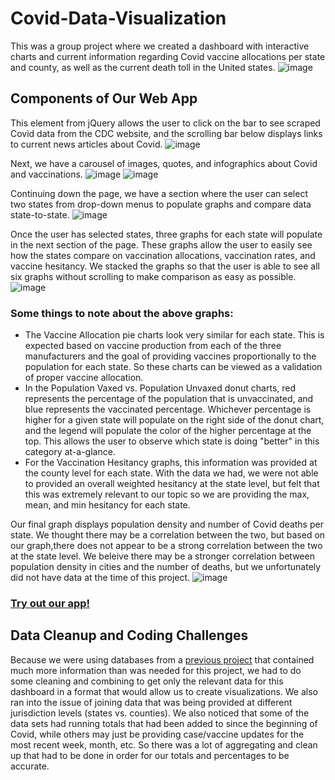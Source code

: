 # Covid-Data-Visualization
This was a group project where we created a dashboard with interactive charts and current information regarding Covid vaccine allocations per state and county, as well as the current death toll in the United states.
![image](https://user-images.githubusercontent.com/78701437/132606080-ea5b6a94-5cb5-40c8-b728-12b9be8c06d7.png)

## Components of Our Web App

This element from jQuery allows the user to click on the bar to see scraped Covid data from the CDC website, and the scrolling bar below displays links to current news articles about Covid. 
![image](https://user-images.githubusercontent.com/83254124/132960738-3ec5878e-81fa-4783-8c25-fbf7891d086e.png)

Next, we have a carousel of images, quotes, and infographics about Covid and vaccinations. 
![image](https://user-images.githubusercontent.com/83254124/132960835-4410ca5b-1469-4377-9ddb-19bdce5a9d5c.png)
![image](https://user-images.githubusercontent.com/83254124/132960846-a1d33fb5-363b-4ec6-a7ed-c296d70735a5.png)

Continuing down the page, we have a section where the user can select two states from drop-down menus to populate graphs and compare data state-to-state. 
![image](https://user-images.githubusercontent.com/83254124/132960919-fa1bef95-5fdb-4e4d-affb-8ee786929b95.png)

Once the user has selected states, three graphs for each state will populate in the next section of the page. These graphs allow the user to easily see how the states compare on vaccination allocations, vaccination rates, and vaccine hesitancy. We stacked the graphs so that the user is able to see all six graphs without scrolling to make comparison as easy as possible. 
![image](https://user-images.githubusercontent.com/83254124/132961079-7327a75a-3dd0-415d-859e-697fed89d9ff.png)

### Some things to note about the above graphs:
  * The Vaccine Allocation pie charts look very similar for each state. This is expected based on vaccine production from each of the three manufacturers and the goal of providing vaccines proportionally to the population for each state. So these charts can be viewed as a validation of proper vaccine allocation. 
  * In the Population Vaxed vs. Population Unvaxed donut charts, red represents the percentage of the population that is unvaccinated, and blue represents the vaccinated percentage. Whichever percentage is higher for a given state will populate on the right side of the donut chart, and the legend will populate the color of the higher percentage at the top. This allows the user to observe which state is doing "better" in this category at-a-glance. 
  * For the Vaccination Hesitancy graphs, this information was provided at the county level for each state. With the data we had, we were not able to provided an overall weighted hesitancy at the state level, but felt that this was extremely relevant to our topic so we are providing the max, mean, and min hesitancy for each state. 


Our final graph displays population density and number of Covid deaths per state. We thought there may be a correlation between the two, but based on our graph,there does not appear to be a strong correlation between the two at the state level. We beleive there may be a stronger correlation between population density in cities and the number of deaths, but we unfortunately did not have data at the time of this project. 
![image](https://user-images.githubusercontent.com/83254124/132961174-81a275a8-2edc-428a-a824-0b6ea129507c.png)

### [Try out our app!](https://covid-data-vis.herokuapp.com/)




## Data Cleanup and Coding Challenges

Because we were using databases from a [previous project](https://github.com/l1987deterding/ETL-Covid-Data.git) that contained much more information than was needed for this project, we had to do some cleaning and combining to get only the relevant data for this dashboard in a format that would allow us to create visualizations. We also ran into the issue of joining data that was being provided at different jurisdiction levels (states vs. counties). We also noticed that some of the data sets had running totals that had been added to since the beginning of Covid, while others may just be providing case/vaccine updates for the most recent week, month, etc. So there was a lot of aggregating and clean up that had to be done in order for our totals and percentages to be accurate. 













